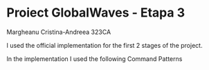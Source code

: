 # Proiect GlobalWaves  - Etapa 3
 Margheanu Cristina-Andreea 323CA

I used the official implementation for the first 2 stages of the project.

In the implementation I used the following Command Patterns